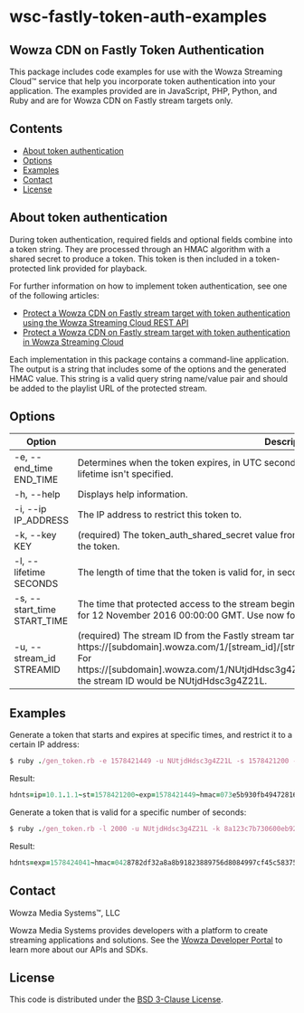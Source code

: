 # wsc-fastly-token-auth-examples

## Wowza CDN on Fastly Token Authentication

This package includes code examples for use with the Wowza Streaming Cloud&trade; service that help you incorporate token authentication into your application. The examples provided are in JavaScript, PHP, Python, and Ruby and are for Wowza CDN on Fastly stream targets only.

## Contents
- [About token authentication](#about)
- [Options](#options)
- [Examples](#examples)
- [Contact](#contact)
- [License](#license)

<a name="about"></a>

## About token authentication
During token authentication, required fields and optional fields combine
into a token string. They are processed through an HMAC algorithm with a shared secret to produce a token.  This token is then
included in a token-protected link provided for playback.

For further information on how to implement token authentication, see one of the following articles:
* [Protect a Wowza CDN on Fastly stream target with token authentication using the Wowza Streaming Cloud REST API](https://www.wowza.com/docs/protect-a-wowza-cdn-on-fastly-stream-target-with-token-authentication-using-the-wowza-streaming-cloud-rest-api)
* [Protect a Wowza CDN on Fastly stream target with token authentication in Wowza Streaming Cloud](https://www.wowza.com/docs/protect-a-wowza-cdn-on-fastly-stream-target-with-token-authentication-in-wowza-streaming-cloud)

Each implementation in this package contains a command-line application. The output is a string that includes some of the options and the generated HMAC value. This string is a valid query string name/value pair and should be added to the playlist URL of the protected stream.

## Options 

| Option                      | Description                                                                                                                                                                                                                                                                                          |
|-----------------------------|------------------------------------------------------------------------------------------------------------------------------------------------------------------------------------------------------------------------------------------------------------------------------------------------------|
| -e, --end_time END_TIME     | Determines when the token expires, in UTC seconds. --exp overrides --lifetime. Required if lifetime isn't specified.                                                                                                                                                                                                 |
| -h, --help                  | Displays help information.                                                                                                                                                                                                                                                                           |
| -i, --ip IP_ADDRESS         | The IP address to restrict this token to.                                                                                                                                                                                                                                                            |
| -k, --key KEY               | (required) The token_auth_shared_secret value from Wowza Streaming Cloud required to generate the token.                                                                                                                                                                                             |
| -l, --lifetime SECONDS      | The length of time that the token is valid for, in seconds. Required if end_time isn't specified.                                                                                                                                                                                                    |
| -s, --start_time START_TIME | The time that protected access to the stream begins, in UTC seconds. For example, 1478908800 for 12 November 2016 00:00:00 GMT. Use now for the current time.                                                                                                                                        |
| -u, --stream_id STREAMID    | (required) The stream ID from the Fastly stream target playback_url. Examples:<br />https://[subdomain].wowza.com/1/[stream_id]/[stream_name]/hls/live/playlist.m3u8<br /> For https://[subdomain].wowza.com/1/NUtjdHdsc3g4Z21L/00000ETFlNKkeNpL/hls/live/playlist.m3u8, the stream ID would be NUtjdHdsc3g4Z21L. |


## Examples

Generate a token that starts and expires at specific times, and restrict it to a certain IP address:

```ruby
$ ruby ./gen_token.rb -e 1578421449 -u NUtjdHdsc3g4Z21L -s 1578421200 -i 10.1.1.1 -k 8a123c7b730600eb92360640ce91a32d
```

Result:
```ruby
hdnts=ip=10.1.1.1~st=1578421200~exp=1578421449~hmac=073e5b930fb494728164cad5da037eb2e9429282f33f9f89df04241bd530f74d
```

Generate a token that is valid for a specific number of seconds:
 
```ruby
$ ruby ./gen_token.rb -l 2000 -u NUtjdHdsc3g4Z21L -k 8a123c7b730600eb92360640ce91a32d
```

Result:
```ruby
hdnts=exp=1578424041~hmac=0428782df32a8a8b91823889756d8084997cf45c58375d526dc9852808b35721
```

## Contact

Wowza Media Systems™, LLC

Wowza Media Systems provides developers with a platform to create streaming applications and solutions. See the [Wowza Developer Portal](https://www.wowza.com/resources/developers) to learn more about our APIs and SDKs.

## License

This code is distributed under the [BSD 3-Clause License](https://github.com/WowzaMediaSystems/wsc-fastly-token-auth-examples/blob/master/LICENSE.txt).